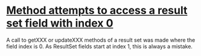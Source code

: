 # [Method attempts to access a result set field with index 0](https://spotbugs.readthedocs.io/en/latest/bugDescriptions.html#SQL_BAD_RESULTSET_ACCESS)

 A call to getXXX or updateXXX methods of a result set was made where the
field index is 0\. As ResultSet fields start at index 1, this is always a mistake.